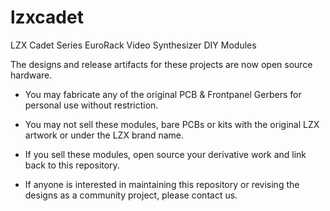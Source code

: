 # lzxcadet
LZX Cadet Series EuroRack Video Synthesizer DIY Modules

The designs and release artifacts for these projects are now open source hardware.

* You may fabricate any of the original PCB & Frontpanel Gerbers for personal use without restriction.

* You may not sell these modules, bare PCBs or kits with the original LZX artwork or under the LZX brand name.

* If you sell these modules, open source your derivative work and link back to this repository.

* If anyone is interested in maintaining this repository or revising the designs as a community project, please contact us.
